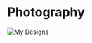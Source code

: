 # Photography
![My Designs](https://www.figma.com/file/utHTZ6roSf1SIhYeRoCxkT/Untitled?node-id=0%3A1)
